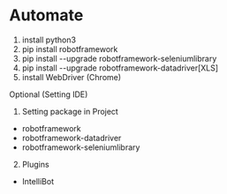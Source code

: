 # Automate
1. install python3 
2. pip install robotframework
3. pip install --upgrade robotframework-seleniumlibrary
4. pip install --upgrade robotframework-datadriver[XLS]
5. install WebDriver (Chrome)

Optional (Setting IDE)
1. Setting package in Project 
- robotframework
- robotframework-datadriver
- robotframework-seleniumlibrary
2. Plugins 
- IntelliBot
